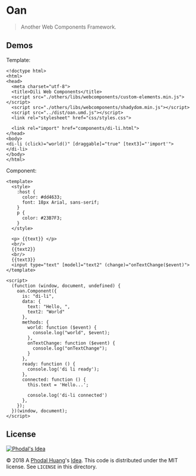 # Oan

> Another Web Components Framework.



Demos
---

Template:

```
<!doctype html>
<html>
<head>
  <meta charset="utf-8">
  <title>Dili Web Components</title>
  <script src="./others/libs/webcomponents/custom-elements.min.js"></script>
  <script src="./others/libs/webcomponents/shadydom.min.js"></script>
  <script src="../dist/oan.umd.js"></script>
  <link rel="stylesheet" href="css/styles.css">

  <link rel="import" href="components/di-li.html">
</head>
<body>
<di-li (click)="world()" [draggable]="true" [text3]="'import'">
</di-li>
</body>
</html>
```

Component:

```
<template>
  <style>
    :host {
      color: #dd4633;
      font: 18px Arial, sans-serif;
    }
    p {
      color: #23B7F3;
    }
  </style>

  <p> {{text}} </p>
  <br/>
  {{text2}}
  <br/>
  {{text3}}
  <input type="text" [model]="text2" (change)="onTextChange($event)">
</template>

<script>
  (function (window, document, undefined) {
    oan.Component({
      is: "di-li",
      data: {
        text: "Hello, ",
        text2: "World"
      },
      methods: {
        world: function ($event) {
          console.log("world", $event);
        },
        onTextChange: function ($event) {
          console.log("onTextChange");
        }
      },
      ready: function () {
        console.log('di li ready');
      },
      connected: function () {
        this.text = 'Hello...';

        console.log('di-li connected')
      },
    });
  })(window, document);
</script>
```

License
---

[![Phodal's Idea](http://brand.phodal.com/shields/idea-small.svg)](http://ideas.phodal.com/)

© 2018 A [Phodal Huang](https://www.phodal.com)'s [Idea](http://github.com/phodal/ideas).  This code is distributed under the MIT license. See `LICENSE` in this directory.
